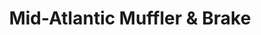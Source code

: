---
title: "Mid-Atlantic Muffler & Brake"
url: /baltimore/mid-atlantic-muffler-and-brake/
shop: car repair
---